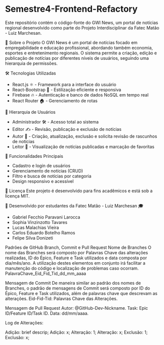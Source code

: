 # Semestre4-Frontend-Refactory
Este repositório contém o código-fonte do GWI News, um portal de notícias regional desenvolvido como parte do Projeto Interdisciplinar da Fatec Matão - Luiz Marchesan.

🚀 Sobre o Projeto
O GWI News é um portal de notícias focado em empregabilidade e educação profissional, abordando também economia, esportes e entretenimento regionais. O sistema permite a criação, edição e publicação de notícias por diferentes níveis de usuários, seguindo uma hierarquia de permissões.

🛠️ Tecnologias Utilizadas
* React.js ⚛️ - Framework para a interface do usuário
* React-Bootstrap 🎨 - Estilização eficiente e responsiva
* Firebase 🔥 - Autenticação e banco de dados NoSQL em tempo real
* React Router 🏠 - Gerenciamento de rotas

👥 Hierarquia de Usuários
* Administrador 🛠️ - Acesso total ao sistema
* Editor ✍️ - Revisão, publicação e exclusão de notícias
* Autor 📝 - Criação, atualização, exclusão e solicita revisão de rascunhos de notícias
* Leitor 👀 - Visualização de notícias publicadas e marcação de favoritas

📌 Funcionalidades Principais
* Cadastro e login de usuários
* Gerenciamento de notícias (CRUD)
* Filtro e busca de notícias por categoria
* Design responsivo e acessível

📄 Licença
Este projeto é desenvolvido para fins acadêmicos e está sob a licença MIT.

🔗 Desenvolvido por estudantes da Fatec Matão - Luiz Marchesan 🎓
* Gabriel Fecchio Paravani Larocca
* Sophia Vinzinzotto Tavares
* Lucas Malachias Vieira
* Carlos Eduardo Botelho Ramos
* Felipe Silva Donizeti

Padrões de GitHub Branch, Commit e Pull Request
Nome de Branches
O nome das Branches será composto por Palavras Chave das alterações realizadas, ID do Épico, Feature e Task utilizados e data composta por dia/mês/ano. A utilização destes elementos em conjunto irá facilitar a manutenção do código e localização de problemas caso ocorram. PalavraChave_Eid_Fid_Tid_dd_mm_aaaa

Mensagem de Commit
De maneira similar ao padrão dos nomes de Branches, o padrão de mensagens de Commit será composto por ID do Épico, Feature e Task utilizados, além de palavras chave que descrevam as alterações. Eid-Fid-Tid: Palavras Chave das Alterações.

Mensagem de Pull Request
Autor: @GitHub-Dev-Nickname. Task: Epic ID/Feature ID/Task ID. Data: dd/mm/aaaa.

Log de Alterações:

Adição: brief descrip;
Adição: x;
Alteração: 1;
Alteração: x;
Exclusão: 1;
Exclusão: x;